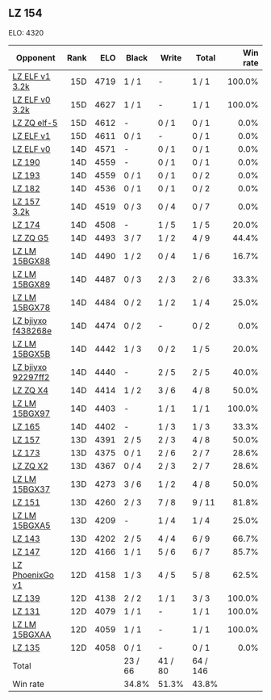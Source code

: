 ## LZ 154 ##

ELO: 4320

Opponent | Rank | ELO | Black | Write | Total | Win rate
---------|-----:|----:|-------|-------|-------|-------:
[LZ ELF v1 3.2k](LZ%20ELF%20v1%203.2k.md) | 15D | 4719 | 1 / 1 | - | 1 / 1 | 100.0%
[LZ ELF v0 3.2k](LZ%20ELF%20v0%203.2k.md) | 15D | 4627 | 1 / 1 | - | 1 / 1 | 100.0%
[LZ ZQ elf-5](LZ%20ZQ%20elf-5.md) | 15D | 4612 | - | 0 / 1 | 0 / 1 | 0.0%
[LZ ELF v1](LZ%20ELF%20v1.md) | 15D | 4611 | 0 / 1 | - | 0 / 1 | 0.0%
[LZ ELF v0](LZ%20ELF%20v0.md) | 14D | 4571 | - | 0 / 1 | 0 / 1 | 0.0%
[LZ 190](LZ%20190.md) | 14D | 4559 | - | 0 / 1 | 0 / 1 | 0.0%
[LZ 193](LZ%20193.md) | 14D | 4559 | 0 / 1 | 0 / 1 | 0 / 2 | 0.0%
[LZ 182](LZ%20182.md) | 14D | 4536 | 0 / 1 | 0 / 1 | 0 / 2 | 0.0%
[LZ 157 3.2k](LZ%20157%203.2k.md) | 14D | 4519 | 0 / 3 | 0 / 4 | 0 / 7 | 0.0%
[LZ 174](LZ%20174.md) | 14D | 4508 | - | 1 / 5 | 1 / 5 | 20.0%
[LZ ZQ G5](LZ%20ZQ%20G5.md) | 14D | 4493 | 3 / 7 | 1 / 2 | 4 / 9 | 44.4%
[LZ LM 15BGX88](LZ%20LM%2015BGX88.md) | 14D | 4490 | 1 / 2 | 0 / 4 | 1 / 6 | 16.7%
[LZ LM 15BGX89](LZ%20LM%2015BGX89.md) | 14D | 4487 | 0 / 3 | 2 / 3 | 2 / 6 | 33.3%
[LZ LM 15BGX78](LZ%20LM%2015BGX78.md) | 14D | 4484 | 0 / 2 | 1 / 2 | 1 / 4 | 25.0%
[LZ bjiyxo f438268e](LZ%20bjiyxo%20f438268e.md) | 14D | 4474 | 0 / 2 | - | 0 / 2 | 0.0%
[LZ LM 15BGX5B](LZ%20LM%2015BGX5B.md) | 14D | 4442 | 1 / 3 | 0 / 2 | 1 / 5 | 20.0%
[LZ bjiyxo 92297ff2](LZ%20bjiyxo%2092297ff2.md) | 14D | 4440 | - | 2 / 5 | 2 / 5 | 40.0%
[LZ ZQ X4](LZ%20ZQ%20X4.md) | 14D | 4414 | 1 / 2 | 3 / 6 | 4 / 8 | 50.0%
[LZ LM 15BGX97](LZ%20LM%2015BGX97.md) | 14D | 4403 | - | 1 / 1 | 1 / 1 | 100.0%
[LZ 165](LZ%20165.md) | 14D | 4402 | - | 1 / 3 | 1 / 3 | 33.3%
[LZ 157](LZ%20157.md) | 13D | 4391 | 2 / 5 | 2 / 3 | 4 / 8 | 50.0%
[LZ 173](LZ%20173.md) | 13D | 4375 | 0 / 1 | 2 / 6 | 2 / 7 | 28.6%
[LZ ZQ X2](LZ%20ZQ%20X2.md) | 13D | 4367 | 0 / 4 | 2 / 3 | 2 / 7 | 28.6%
[LZ LM 15BGX37](LZ%20LM%2015BGX37.md) | 13D | 4273 | 3 / 6 | 1 / 2 | 4 / 8 | 50.0%
[LZ 151](LZ%20151.md) | 13D | 4260 | 2 / 3 | 7 / 8 | 9 / 11 | 81.8%
[LZ LM 15BGXA5](LZ%20LM%2015BGXA5.md) | 13D | 4209 | - | 1 / 4 | 1 / 4 | 25.0%
[LZ 143](LZ%20143.md) | 13D | 4202 | 2 / 5 | 4 / 4 | 6 / 9 | 66.7%
[LZ 147](LZ%20147.md) | 12D | 4166 | 1 / 1 | 5 / 6 | 6 / 7 | 85.7%
[LZ PhoenixGo v1](LZ%20PhoenixGo%20v1.md) | 12D | 4158 | 1 / 3 | 4 / 5 | 5 / 8 | 62.5%
[LZ 139](LZ%20139.md) | 12D | 4138 | 2 / 2 | 1 / 1 | 3 / 3 | 100.0%
[LZ 131](LZ%20131.md) | 12D | 4079 | 1 / 1 | - | 1 / 1 | 100.0%
[LZ LM 15BGXAA](LZ%20LM%2015BGXAA.md) | 12D | 4059 | 1 / 1 | - | 1 / 1 | 100.0%
[LZ 135](LZ%20135.md) | 12D | 4058 | 0 / 1 | - | 0 / 1 | 0.0%
Total | | | 23 / 66 | 41 / 80 | 64 / 146 | 
Win rate| | | 34.8% | 51.3% | 43.8% | 
